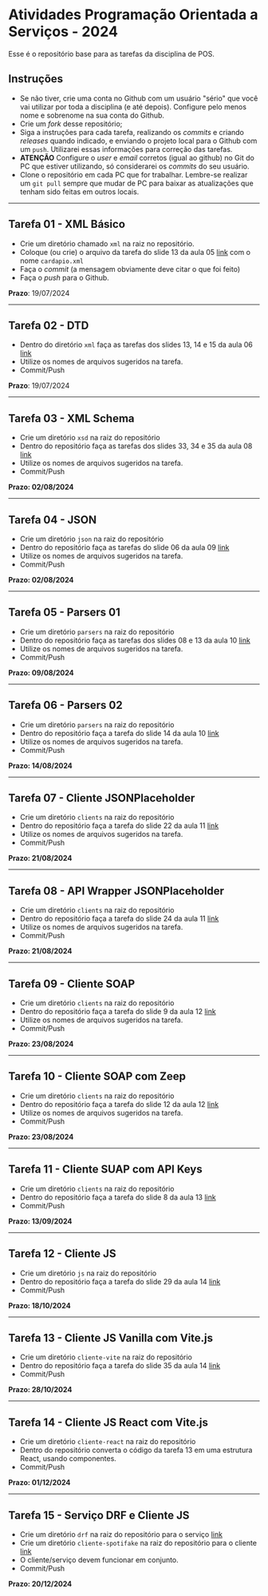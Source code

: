 # Atividades Programação Orientada a Serviços - 2024

Esse é o repositório base para as tarefas da disciplina de POS.

## Instruções

- Se não tiver, crie uma conta no Github com um usuário "sério" que você vai utilizar por toda a disciplina (e até depois). Configure pelo menos nome e sobrenome na sua conta do Github.
- Crie um *fork* desse repositório;
- Siga a instruções para cada tarefa, realizando os *commits* e criando *releases* quando indicado, e enviando o projeto local para o Github com um `push`. Utilizarei essas informações para correção das tarefas.
- **ATENÇÃO** Configure o *user* e *email* corretos (igual ao github) no Git do PC que estiver utilizando, só considerarei os *commits* do seu usuário.
- Clone o repositório em cada PC que for trabalhar. Lembre-se realizar um `git pull` sempre que mudar de PC para baixar as atualizações que tenham sido feitas em outros locais.

---
## Tarefa 01 - XML Básico
- Crie um diretório chamado `xml` na raiz no repositório.
- Coloque (ou crie) o arquivo da tarefa do slide 13 da aula 05 [link](https://dvcirilo.github.io/pos-ifrn/build/aula05.html#13) com o nome `cardapio.xml`
- Faça o *commit* (a mensagem obviamente deve citar o que foi feito)
- Faça o *push* para o Github.

**Prazo**: 19/07/2024

---
## Tarefa 02 - DTD
- Dentro do diretório `xml` faça as tarefas dos slides 13, 14 e 15 da aula 06 [link](https://dvcirilo.github.io/pos-ifrn/build/aula06.html#13)
- Utilize os nomes de arquivos sugeridos na tarefa.
- Commit/Push 

**Prazo**: 19/07/2024

---
## Tarefa 03 - XML Schema
- Crie um diretório `xsd` na raiz do repositório
- Dentro do repositório faça as tarefas dos slides 33, 34 e 35 da aula 08 [link](https://dvcirilo.github.io/pos-ifrn/build/aula08.html#33)
- Utilize os nomes de arquivos sugeridos na tarefa.
- Commit/Push

**Prazo: 02/08/2024**

---
## Tarefa 04 - JSON
- Crie um diretório `json` na raiz do repositório
- Dentro do repositório faça as tarefas do slide 06 da aula 09 [link](https://dvcirilo.github.io/pos-ifrn/build/aula09.html#6)
- Utilize os nomes de arquivos sugeridos na tarefa.
- Commit/Push

**Prazo: 02/08/2024**

---
## Tarefa 05 - Parsers 01
- Crie um diretório `parsers` na raiz do repositório
- Dentro do repositório faça as tarefas dos slides 08 e 13 da aula 10 [link](https://dvcirilo.github.io/pos-ifrn/build/aula10.html#8)
- Utilize os nomes de arquivos sugeridos na tarefa.
- Commit/Push

**Prazo: 09/08/2024**

---
## Tarefa 06 - Parsers 02
- Crie um diretório `parsers` na raiz do repositório
- Dentro do repositório faça a tarefa do slide 14 da aula 10 [link](https://dvcirilo.github.io/pos-ifrn/build/aula10.html#14)
- Utilize os nomes de arquivos sugeridos na tarefa.
- Commit/Push

**Prazo: 14/08/2024**

---
## Tarefa 07 - Cliente JSONPlaceholder
- Crie um diretório `clients` na raiz do repositório
- Dentro do repositório faça a tarefa do slide 22 da aula 11 [link](https://dvcirilo.github.io/pos-ifrn/build/aula11.html#22)
- Utilize os nomes de arquivos sugeridos na tarefa.
- Commit/Push

**Prazo: 21/08/2024**

---
## Tarefa 08 - API Wrapper JSONPlaceholder
- Crie um diretório `clients` na raiz do repositório
- Dentro do repositório faça a tarefa do slide 24 da aula 11 [link](https://dvcirilo.github.io/pos-ifrn/build/aula11.html#24)
- Utilize os nomes de arquivos sugeridos na tarefa.
- Commit/Push

**Prazo: 21/08/2024**

---
## Tarefa 09 - Cliente SOAP
- Crie um diretório `clients` na raiz do repositório
- Dentro do repositório faça a tarefa do slide 9 da aula 12 [link](https://dvcirilo.github.io/pos-ifrn/build/aula12.html#9)
- Utilize os nomes de arquivos sugeridos na tarefa.
- Commit/Push

**Prazo: 23/08/2024**

---
## Tarefa 10 - Cliente SOAP com Zeep
- Crie um diretório `clients` na raiz do repositório
- Dentro do repositório faça a tarefa do slide 12 da aula 12 [link](https://dvcirilo.github.io/pos-ifrn/build/aula12.html#12)
- Utilize os nomes de arquivos sugeridos na tarefa.
- Commit/Push

**Prazo: 23/08/2024**

---
## Tarefa 11 - Cliente SUAP com API Keys
- Crie um diretório `clients` na raiz do repositório
- Dentro do repositório faça a tarefa do slide 8 da aula 13 [link](https://dvcirilo.github.io/pos-ifrn/build/aula13.html#8)
- Commit/Push

**Prazo: 13/09/2024**

---
## Tarefa 12 - Cliente JS
- Crie um diretório `js` na raiz do repositório
- Dentro do repositório faça a tarefa do slide 29 da aula 14 [link](https://dvcirilo.github.io/pos-ifrn/build/aula14.html#29)
- Commit/Push

**Prazo: 18/10/2024**

---
## Tarefa 13 - Cliente JS Vanilla com Vite.js
- Crie um diretório `cliente-vite` na raiz do repositório
- Dentro do repositório faça a tarefa do slide 35 da aula 14 [link](https://dvcirilo.github.io/pos-ifrn/build/aula14.html#35)
- Commit/Push

**Prazo: 28/10/2024**

---
## Tarefa 14 - Cliente JS React com Vite.js
- Crie um diretório `cliente-react` na raiz do repositório
- Dentro do repositório converta o código da tarefa 13 em uma estrutura React, usando componentes.
- Commit/Push

**Prazo: 01/12/2024**

---
## Tarefa 15 - Serviço DRF e Cliente JS
- Crie um diretório `drf` na raiz do repositório para o serviço [link](https://dvcirilo.github.io/pos-ifrn/build/aula16.html#8)
- Crie um diretório `cliente-spotifake` na raiz do repositório para o cliente [link](https://dvcirilo.github.io/pos-ifrn/build/aula16.html#8)
- O cliente/serviço devem funcionar em conjunto.
- Commit/Push

**Prazo: 20/12/2024**
